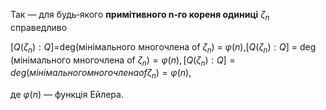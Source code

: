 Так — для будь‑якого **примітивного n‑го кореня одиниці** $ζ_n$​ справедливо

$[Q(ζ_n):Q]$=deg⁡(мінімального многочлена of $ζ_n$) = $φ(n)$,$[Q(\zeta_n):Q]$ = $\deg\bigl(\text{мінімального многочлена of }\zeta_n\bigr) = \varphi(n),[Q(ζ_n​):Q]=deg(мінімального многочлена of ζ_n​)=φ(n)$,

де $φ(n)$ — функція Ейлера.